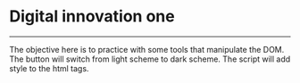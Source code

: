# Digital innovation one
---
The objective here is to practice with some tools that manipulate the DOM. The button will switch from light scheme to dark scheme. 
The script will add style to the html tags.
